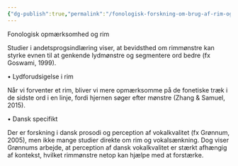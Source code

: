 ```yaml
---
{"dg-publish":true,"permalink":"/fonologisk-forskning-om-brug-af-rim-og-remser/","created":"2025-03-05T16:16:22.000+01:00","updated":"2025-04-06T00:33:04.920+02:00"}
---
```


Fonologisk opmærksomhed og rim

Studier i andetsprogsindlæring viser, at bevidsthed om rimmønstre kan styrke evnen til at genkende lydmønstre og segmentere ord bedre (fx Goswami, 1999).

• Lydforudsigelse i rim

Når vi forventer et rim, bliver vi mere opmærksomme på de fonetiske træk i de sidste ord i en linje, fordi hjernen søger efter mønstre (Zhang & Samuel, 2015).

• Dansk specifikt

Der er forskning i dansk prosodi og perception af vokalkvalitet (fx Grønnum, 2005), men ikke mange studier direkte om rim og vokalsænkning. Dog viser Grønnums arbejde, at perception af dansk vokalkvalitet er stærkt afhængig af kontekst, hvilket rimmønstre netop kan hjælpe med at forstærke.